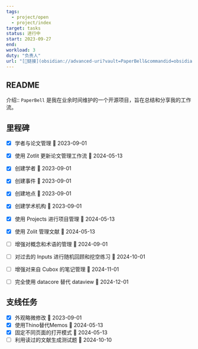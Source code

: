 ```yaml
---
tags:
  - project/open
  - project/index
target: tasks
status: 进行中
start: 2023-09-27
end:
workload: 3
duty: "负责人"
url: "[🔗链接](obsidian://advanced-uri?vault=PaperBell&commandid=obsidian-projects%253Ashow%253A677c0e1a-7e67-453d-aa4e-24d9a2a5514f)"
---
```


## README

介绍:: `PaperBell` 是我在业余时间维护的一个开源项目，旨在总结和分享我的工作流。

## 里程碑

- [x] 学者与论文管理 📅 2023-09-01
- [x] 使用 Zotlit 更新论文管理工作流 📅 2024-05-13

- [x] 创建学者 📅 2023-09-01
- [x] 创建事件 📅 2023-09-01
- [x] 创建地点 📅 2023-09-01
- [x] 创建学术机构 📅 2023-09-01
- [x] 使用 Projects 进行项目管理 📅 2024-05-13 
- [x] 使用 Zolit 管理文献 📅 2024-05-13 
- [ ] 增强对概念和术语的管理 📅 2024-09-01
- [ ] 对过去的 Inputs 进行随机回顾和挖空练习 📅 2024-10-01
- [ ] 增强对来自 Cubox 的笔记管理 📅 2024-11-01 
- [ ] 完全使用 datacore 替代 dataview 📅 2024-12-01
## 支线任务

- [x] 外观略微修改 📅 2023-09-01
- [x] 使用Thino替代Memos 📅 2024-05-13 
- [x] 固定不同页面的打开模式 📅 2024-05-13 
- [ ] 利用读过的文献生成测试题 📅 2024-10-10
